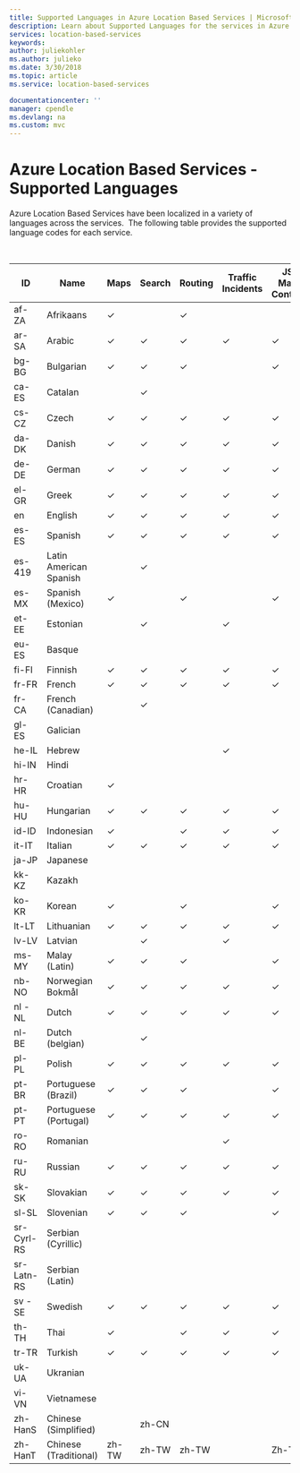 ```yaml
---
title: Supported Languages in Azure Location Based Services | Microsoft Docs
description: Learn about Supported Languages for the services in Azure Location Based Services
services: location-based-services
keywords: 
author: juliekohler
ms.author: julieko
ms.date: 3/30/2018
ms.topic: article
ms.service: location-based-services

documentationcenter: ''
manager: cpendle
ms.devlang: na
ms.custom: mvc
---
```


# Azure Location Based Services - Supported Languages
Azure Location Based Services have been localized in a variety
of languages across the services.  The following
table provides the supported language codes for each service.  
  
<br>
 



| ID         | Name                   | Maps  | Search | Routing | Traffic Incidents | JS Map Control | Time Zone |
|------------|------------------------|-------|--------|---------|-------------------|----------------|-----------|
| af-ZA      | Afrikaans              | ✓     |        | ✓       |                   |                | ✓         |
| ar-SA      | Arabic                 | ✓     | ✓      | ✓       | ✓                 | ✓              | ✓         |
| bg-BG      | Bulgarian              | ✓     | ✓      | ✓       |                   | ✓              | ✓         |
| ca-ES      | Catalan                |       | ✓      |         |                   |                | ✓         |
| cs-CZ      | Czech                  | ✓     | ✓      | ✓       | ✓                 | ✓              | ✓         |
| da-DK      | Danish                 | ✓     | ✓      | ✓       | ✓                 | ✓              | ✓         |
| de-DE      | German                 | ✓     | ✓      | ✓       | ✓                 | ✓              | ✓         |
| el-GR      | Greek                  | ✓     | ✓      | ✓       | ✓                 | ✓              | ✓         |
| en         | English                | ✓     | ✓      | ✓       | ✓                 | ✓              | ✓         |
| es-ES      | Spanish                | ✓     | ✓      | ✓       | ✓                 | ✓              | ✓         |
| es-419     | Latin American Spanish |       | ✓      |         |                   |                | ✓         |
| es-MX      | Spanish (Mexico)       | ✓     |        | ✓       |                   | ✓              | ✓         |
| et-EE      | Estonian               |       | ✓      |         | ✓                 |                | ✓         |
| eu-ES      | Basque                 |       |        |         |                   |                | ✓         |
| fi-FI      | Finnish                | ✓     | ✓      | ✓       | ✓                 | ✓              | ✓         |
| fr-FR      | French                 | ✓     | ✓      | ✓       | ✓                 | ✓              | ✓         |
| fr-CA      | French (Canadian)      |       | ✓      |         |                   |                | ✓         |
| gl-ES      | Galician               |       |        |         |                   |                | ✓         |
| he-IL      | Hebrew                 |       |        |         | ✓                 |                | ✓         |
| hi-IN      | Hindi                  |       |        |         |                   |                | ✓         |
| hr-HR      | Croatian               | ✓     |        |         |                   |                | ✓         |
| hu-HU      | Hungarian              | ✓     | ✓      | ✓       | ✓                 | ✓              | ✓         |
| id-ID      | Indonesian             | ✓     |        | ✓       | ✓                 | ✓              | ✓         |
| it-IT      | Italian                | ✓     | ✓      | ✓       | ✓                 | ✓              | ✓         |
| ja-JP      | Japanese               |       |        |         |                   |                | ✓         |
| kk-KZ      | Kazakh                 |       |        |         |                   |                | ✓         |
| ko-KR      | Korean                 | ✓     |        | ✓       |                   | ✓              | ✓         |
| lt-LT      | Lithuanian             | ✓     | ✓      | ✓       | ✓                 | ✓              | ✓         |
| lv-LV      | Latvian                |       | ✓      |         | ✓                 |                | ✓         |
| ms-MY      | Malay (Latin)          | ✓     | ✓      | ✓       |                   | ✓              | ✓         |
| nb-NO      | Norwegian Bokmål       | ✓     | ✓      | ✓       | ✓                 | ✓              | ✓         |
| nl -NL     | Dutch                  | ✓     | ✓      | ✓       | ✓                 | ✓              | ✓         |
| nl-BE      | Dutch (belgian)        |       | ✓      |         |                   |                | ✓         |
| pl-PL      | Polish                 | ✓     | ✓      | ✓       | ✓                 | ✓              | ✓         |
| pt-BR      | Portuguese (Brazil)    | ✓     | ✓      | ✓       |                   | ✓              | ✓         |
| pt-PT      | Portuguese (Portugal)  | ✓     | ✓      | ✓       | ✓                 | ✓              | ✓         |
| ro-RO      | Romanian               |       |        |         | ✓                 |                | ✓         |
| ru-RU      | Russian                | ✓     | ✓      | ✓       | ✓                 | ✓              | ✓         |
| sk-SK      | Slovakian              | ✓     | ✓      | ✓       | ✓                 | ✓              | ✓         |
| sl-SL      | Slovenian              | ✓     | ✓      | ✓       |                   | ✓              | ✓         |
| sr-Cyrl-RS | Serbian (Cyrillic)     |       |        |         |                   |                | ✓         |
| sr-Latn-RS | Serbian (Latin)        |       |        |         |                   |                | ✓         |
| sv -SE     | Swedish                | ✓     | ✓      | ✓       | ✓                 | ✓              | ✓         |
| th-TH      | Thai                   | ✓     |        | ✓       | ✓                 | ✓              | ✓         |
| tr-TR      | Turkish                | ✓     | ✓      | ✓       | ✓                 | ✓              | ✓         |
| uk-UA      | Ukranian               |       |        |         |                   |                | ✓         |
| vi-VN      | Vietnamese             |       |        |         |                   |                | ✓         |
| zh-HanS    | Chinese (Simplified)   |       | zh-CN  |         |                   |                | ✓         |
| zh-HanT    | Chinese (Traditional)  | zh-TW | zh-TW  | zh-TW   |                   | Zh-TW          | ✓         |

